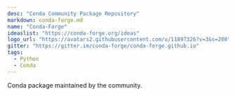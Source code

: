 ```yaml
---
desc: "Conda Community Package Repository"
markdown: conda-forge.md
name: "Conda-Forge"
ideaslist: "https://conda-forge.org/ideas"
logo_url: "https://avatars2.githubusercontent.com/u/11897326?v=3&s=200"
gitter: "https://gitter.im/conda-forge/conda-forge.github.io"
tags:
  - Python
  - Conda
---
```


Conda package maintained by the community.
